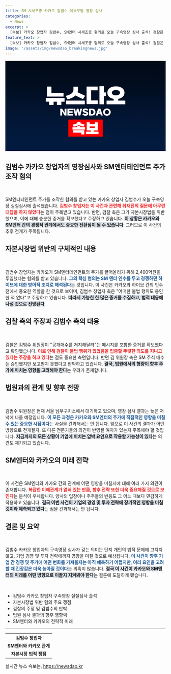 ```yaml
---
title: SM 시세조종 카카오 김범수 묵묵부답 영장 심사
categories:
  - News
excerpt: >
  [속보] 카카오 창업자 김범수, SM엔터 시세조종 혐의로 오늘 구속영장 심사 출석! 검찰은 충분한 증거 확보 주장하며 긴장감 고조. 그의 운명은 오늘 밤 결정됩니다!
feature_text: >
  [속보] 카카오 창업자 김범수, SM엔터 시세조종 혐의로 오늘 구속영장 심사 출석! 검찰은 충분한 증거 확보 주장하며 긴장감 고조. 그의 운명은 오늘 밤 결정됩니다!
image: '/assets/img/newsdao_breakingnews.jpg'
---
```


<p><img src="/assets/img/newsdao_breakingnews.jpg" alt="ranknews 속보" /></p>

<h2 data-ke-size="size26">김범수 카카오 창업자의 영장심사와 SM엔터테인먼트 주가 조작 혐의</h2>

<p data-ke-size="size16">&nbsp;</p>

<p>SM엔터테인먼트 주가를 조작한 혐의를 받고 있는 카카오 창업자 김범수가 오늘 구속영장 실질심사에 출석했습니다. <b><span style="color: #ee2323;">김범수 창업자는 이 사건과 관련해 취재진의 질문에 아무런 대답을 하지 않았다</span></b>는 점이 주목받고 있습니다. 반면, 검찰 측은 그가 자본시장법을 위반했으며, 이에 대해 충분한 증거를 확보했다고 주장하고 있습니다. <b><span style="background-color: #21538527;">이 상황은 카카오와 SM엔터 간의 경쟁적 관계에서도 중요한 전환점이 될 수 있습니다</span></b>. 그러므로 이 사건의 추후 전개가 주목됩니다.</p>

<h2 data-ke-size="size26">자본시장법 위반의 구체적인 내용</h2>

<p data-ke-size="size16">&nbsp;</p>

<p>김범수 창업자는 카카오가 SM엔터테인먼트의 주가를 끌어올리기 위해 2,400억원을 투입했다는 혐의를 받고 있습니다. <b><span style="color: #1a5490;">그의 핵심 혐의는 SM 엔터 인수를 두고 경쟁하던 하이브에 대한 방어적 조치로 해석된다</span></b>는 것입니다. 이 사건은 카카오와 하이브 간의 인수전에서 중요한 역할을 한 것으로 보이며, 김범수 창업자 측은 "어떠한 불법 행위도 용인한 적 없다"고 주장하고 있습니다. <b><span style="background-color: #21538527;">따라서 가능한 한 많은 증거를 수집하고, 법적 대응에 나설 것으로 전망된다</span></b>.</p>

<h2 data-ke-size="size26">검찰 측의 주장과 김범수 측의 대응</h2>

<p data-ke-size="size16">&nbsp;</p>

<p>검찰은 김범수 위원장이 "공개매수를 저지해달라"는 메시지를 포함한 증거를 확보했다고 확인했습니다. <b><span style="color: #ee2323;">이로 인해 검찰이 불법 행위가 있었음을 입증할 뚜렷한 의도를 지니고 있다는 주장을 하고 있다</span></b>는 점도 중요한 측면입니다. 반면 김 위원장 측은 SM 주식 매수는 승인했지만 보고받지 못했다고 반박하고 있습니다. <b><span style="background-color: #21538527;">결국, 법원에서의 형량이 향후 주가에 미치는 영향을 고려해야 한다</span></b>는 우려가 존재합니다.</p>

<h2 data-ke-size="size26">법원과의 관계 및 향후 전망</h2>

<p data-ke-size="size16">&nbsp;</p>

<p>김범수 위원장은 현재 서울 남부구치소에서 대기하고 있으며, 영장 심사 결과는 늦은 저녁에 나올 예정입니다. <b><span style="color: #1a5490;">이 모든 과정은 카카오와 SM엔터의 주가에 직접적인 영향을 미칠 수 있는 중요한 시점이다</span></b>는 사실을 간과해서는 안 됩니다. 앞으로 이 사건의 결과가 어떤 방향으로 전개될지, 또 다른 전문가들의 의견이 반영될 여지가 있는지 주목해야 할 것입니다. <b><span style="background-color: #21538527;">지금까지의 모든 상황이 기업에 미치는 압박 요인으로 작용할 가능성이 있다</span></b>는 의견도 제기되고 있습니다.</p>

<h2 data-ke-size="size26">SM엔터와 카카오의 미래 전략</h2>

<p data-ke-size="size16">&nbsp;</p>

<p>이 사건은 SM엔터와 카카오 간의 관계에 어떤 영향을 미칠지에 대해 여러 가지 의견이 존재합니다. <b><span style="color: #ee2323;">복잡한 이해관계가 얽혀 있는 만큼, 향후 전략 또한 더욱 중요해질 것으로 보인다</span></b>는 분석이 우세합니다. 양사의 입장이나 주주들의 반응도 그 어느 때보다 민감하게 작용하고 있습니다. <b><span style="background-color: #21538527;">결국 이번 사건이 기업의 경영 및 투자 전략에 장기적인 영향을 미칠 것이라 예측되고 있다</span></b>는 점을 간과해서는 안 됩니다.</p>

<h2 data-ke-size="size26">결론 및 요약</h2>

<p data-ke-size="size16">&nbsp;</p>

<p>김범수 카카오 창업자의 구속영장 심사가 갖는 의미는 단지 개인의 법적 문제에 그치지 않고, 기업 경영 및 투자 전략에까지 영향을 미칠 것으로 예상됩니다. <b><span style="color: #1a5490;">이 사건이 향후 기업 간 경쟁 및 주가에 어떤 변화를 가져올지는 아직 예측하기 어렵지만, 여러 요인을 고려할 때 긴장감은 더욱 높아질 것이다</span></b>는 의혹이 많습니다. <b><span style="background-color: #21538527;">결국 이 사건이 카카오와 SM엔터의 미래를 어떤 방향으로 이끌지 지켜봐야 한다</span></b>는 결론에 도달하게 됐습니다.</p>

<p data-ke-size="size16">&nbsp;</p>

<ul>
    <li>김범수 카카오 창업자 구속영장 실질심사 출석</li>
    <li>자본시장법 위반 혐의 주요 쟁점</li>
    <li>검찰의 주장 및 김범수의 반박</li>
    <li>법원 심사 결과의 향후 영향력</li>
    <li>SM엔터와 카카오의 전략적 미래</li>
</ul>

<hr>

<table>
    <tr>
        <td style="text-align: center; height: 17px;"><b>김범수 창업자</b></td>
    </tr>
    <tr>
        <td style="text-align: center; height: 17px;"><b>SM엔터와 카카오 관계</b></td>
    </tr>
    <tr>
        <td style="text-align: center; height: 17px;"><b>자본시장 법적 쟁점</b></td>
    </tr>
</table>
실시간 뉴스 속보는, <a href="https://newsdao.kr" rel="dofollow">https://newsdao.kr</a>


